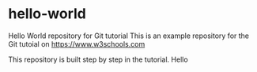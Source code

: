 # hello-world

Hello World repository for Git tutorial
This is an example repository for the Git tutoial on https://www.w3schools.com

This repository is built step by step in the tutorial.
Hello
